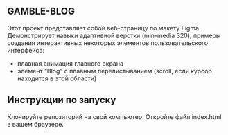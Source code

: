 ## GAMBLE-BLOG 
Этот проект представляет собой веб-страницу по макету Figma.
Демонстрирует навыки адаптивной верстки (min-media 320), примеры создания интерактивных некоторых элементов пользовательского интерфейса:
- плавная анимация главного экрана
- элемент “Blog” с плавным перелистыванием (scroll, если курсор находится в этой области)

## Инструкции по запуску
Клонируйте репозиторий на свой компьютер.
Откройте файл index.html в вашем браузере.